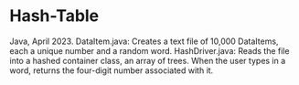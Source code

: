 # Hash-Table
Java, April 2023. DataItem.java: Creates a text file of 10,000 DataItems, each a unique number and a random word. HashDriver.java: Reads the file into a hashed container class, an array of trees. When the user types in a word, returns the four-digit number associated with it.
